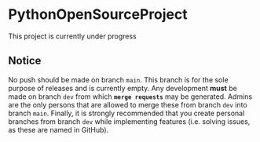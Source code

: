 # PythonOpenSourceProject
This project is currently under progress

## Notice
No push should be made on branch `main`. This branch is for the sole purpose of releases and is currently empty. Any development **must** be made on branch `dev` from which **`merge requests`** may be generated. Admins are the only persons that are allowed to merge these from branch `dev` into branch `main`. Finally, it is strongly recommended that you create personal branches from branch `dev` while implementing features (i.e. solving issues, as these are named in GitHub).
